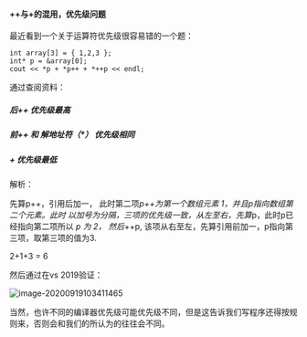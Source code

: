 #### ++与+的混用，优先级问题

最近看到一个关于运算符优先级很容易错的一个题：

```
int array[3] = { 1,2,3 };
int* p = &array[0];
cout << *p + *p++ + *++p << endl;
```

通过查阅资料：

##### 后++ 优先级最高

##### 前++ 和 解地址符（*） 优先级相同

##### \+ 优先级最低

解析：

先算p++，引用后加一， 此时第二项*p++为第一个数组元素 1，并且p指向数组第二个元素。此时 以加号为分隔，三项的优先级一致，从左至右，先算*p，此时p已经指向第二项所以 *p 为 2， 然后*++p, 该项从右至左，先算引用前加一，p指向第三项，取第三项的值为3.

2+1+3 = 6



然后通过在vs 2019验证：

![image-20200919103411465](C:\Users\谯保林\AppData\Roaming\Typora\typora-user-images\image-20200919103411465.png)

当然，也许不同的编译器优先级可能优先级不同，但是这告诉我们写程序还得按规则来，否则会和我们的所认为的往往会不同。